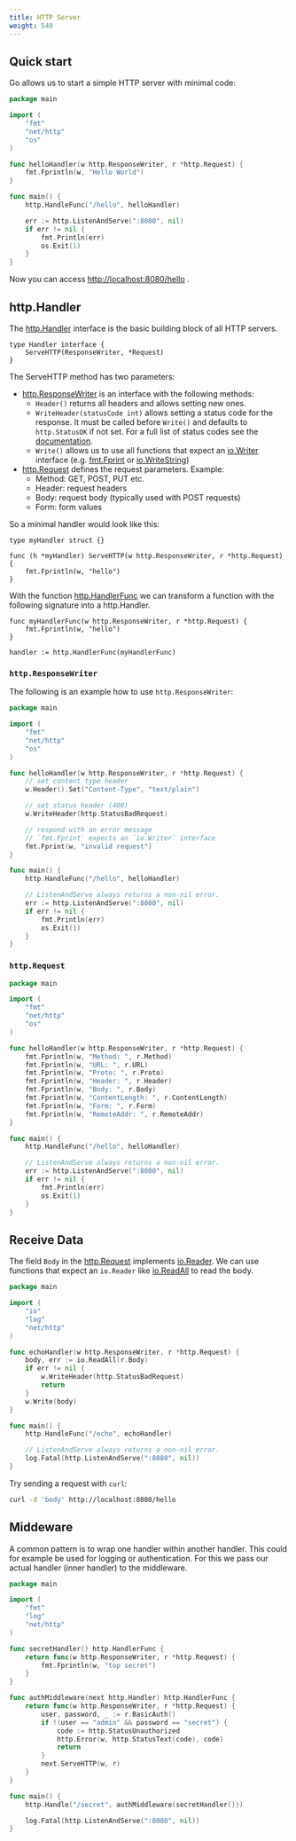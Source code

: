 ```yaml
---
title: HTTP Server
weight: 540
---
```



## Quick start

Go allows us to start a simple HTTP server with minimal code:

<!-- I could not get ListenAndServe to work in the playground -->
```go {playground=false}
package main

import (
	"fmt"
	"net/http"
	"os"
)

func helloHandler(w http.ResponseWriter, r *http.Request) {
	fmt.Fprintln(w, "Hello World")
}

func main() {
	http.HandleFunc("/hello", helloHandler)

	err := http.ListenAndServe(":8080", nil)
	if err != nil {
		fmt.Println(err)
		os.Exit(1)
	}
}
```

Now you can access <http://localhost:8080/hello> .


## http.Handler

The [http.Handler](https://go.pkg.dev/net/http#Handler) interface is the basic building block of all HTTP servers.

```golang
type Handler interface {
	ServeHTTP(ResponseWriter, *Request)
}
```

The ServeHTTP method has two parameters:

* [http.ResponseWriter](https://pkg.go.dev/net/http#ResponseWriter) is an interface with the following methods:
  * `Header()` returns all headers and allows setting new ones.
  * `WriteHeader(statusCode int)` allows setting a status code for the response. It must be called before `Write()` and defaults to `http.StatusOK` if not set. For a full list of status codes see the [documentation](https://pkg.go.dev/net/http#pkg-constants).
  * `Write()` allows us to use all functions that expect an [io.Writer](https://pkg.go.dev/io#Writer) interface (e.g. [fmt.Fprint](https://pkg.go.dev/fmt#Fprint) or [io.WriteString](https://pkg.go.dev/io#WriteString))
* [http.Request](https://pkg.go.dev/net/http#Request) defines the request parameters. Example:
  * Method: GET, POST, PUT etc.
  * Header: request headers
  * Body: request body (typically used with POST requests)
  * Form: form values

So a minimal handler would look like this:
```golang
type myHandler struct {}

func (h *myHandler) ServeHTTP(w http.ResponseWriter, r *http.Request) {
	fmt.Fprintln(w, "hello")
}
```

With the function [http.HandlerFunc](https://pkg.go.dev/net/http#HandlerFunc) we can transform a function with the following signature into a http.Handler.
```
func myHandlerFunc(w http.ResponseWriter, r *http.Request) {
	fmt.Fprintln(w, "hello")
}

handler := http.HandlerFunc(myHandlerFunc)
```


### `http.ResponseWriter`

The following is an example how to use `http.ResponseWriter`:

```go {playground=false}
package main

import (
	"fmt"
	"net/http"
	"os"
)

func helloHandler(w http.ResponseWriter, r *http.Request) {
	// set content type header
	w.Header().Set("Content-Type", "text/plain")

	// set status header (400)
	w.WriteHeader(http.StatusBadRequest)

	// respond with an error message
	// `fmt.Fprint` expects an `io.Writer` interface
	fmt.Fprint(w, "invalid request")
}

func main() {
	http.HandleFunc("/hello", helloHandler)

	// ListenAndServe always returns a non-nil error.
	err := http.ListenAndServe(":8080", nil)
	if err != nil {
		fmt.Println(err)
		os.Exit(1)
	}
}
```


### `http.Request`

```go {playground=false}
package main

import (
	"fmt"
	"net/http"
	"os"
)

func helloHandler(w http.ResponseWriter, r *http.Request) {
	fmt.Fprintln(w, "Method: ", r.Method)
	fmt.Fprintln(w, "URL: ", r.URL)
	fmt.Fprintln(w, "Proto: ", r.Proto)
	fmt.Fprintln(w, "Header: ", r.Header)
	fmt.Fprintln(w, "Body: ", r.Body)
	fmt.Fprintln(w, "ContentLength: ", r.ContentLength)
	fmt.Fprintln(w, "Form: ", r.Form)
	fmt.Fprintln(w, "RemoteAddr: ", r.RemoteAddr)
}

func main() {
	http.HandleFunc("/hello", helloHandler)

	// ListenAndServe always returns a non-nil error.
	err := http.ListenAndServe(":8080", nil)
	if err != nil {
		fmt.Println(err)
		os.Exit(1)
	}
}
```


## Receive Data

The field `Body` in the [http.Request](https://pkg.go.dev/net/http#Request) implements [io.Reader](https://pkg.go.dev/io#Reader). We can use functions that expect an `io.Reader` like [io.ReadAll](https://pkg.go.dev/io#ReadAll) to read the body.

```go {playground=false}
package main

import (
	"io"
	"log"
	"net/http"
)

func echoHandler(w http.ResponseWriter, r *http.Request) {
	body, err := io.ReadAll(r.Body)
	if err != nil {
		w.WriteHeader(http.StatusBadRequest)
		return
	}
	w.Write(body)
}

func main() {
	http.HandleFunc("/echo", echoHandler)

	// ListenAndServe always returns a non-nil error.
	log.Fatal(http.ListenAndServe(":8080", nil))
}
```

Try sending a request with `curl`:

```bash
curl -d 'body' http://localhost:8080/hello
```


## Middeware

A common pattern is to wrap one handler within another handler. This could for example be used for logging or authentication. For this we pass our actual handler (inner handler) to the middleware.

```go {playground=false}
package main

import (
	"fmt"
	"log"
	"net/http"
)

func secretHandler() http.HandlerFunc {
	return func(w http.ResponseWriter, r *http.Request) {
		fmt.Fprintln(w, "top secret")
	}
}

func authMiddleware(next http.Handler) http.HandlerFunc {
	return func(w http.ResponseWriter, r *http.Request) {
		user, password, _ := r.BasicAuth()
		if !(user == "admin" && password == "secret") {
			code := http.StatusUnauthorized
			http.Error(w, http.StatusText(code), code)
			return
		}
		next.ServeHTTP(w, r)
	}
}

func main() {
	http.Handle("/secret", authMiddleware(secretHandler()))

	log.Fatal(http.ListenAndServe(":8080", nil))
}
```
